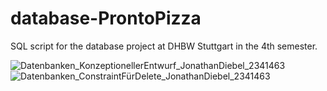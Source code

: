 # database-ProntoPizza

SQL script for the database project at DHBW Stuttgart in the 4th semester.

![Datenbanken_KonzeptionellerEntwurf_JonathanDiebel_2341463](https://user-images.githubusercontent.com/88625959/164546326-9c497923-162c-4851-bf1b-589354a984f7.jpg)
![Datenbanken_ConstraintFürDelete_JonathanDiebel_2341463](https://user-images.githubusercontent.com/88625959/164546387-187816ac-34a3-4768-a350-883537b6d2ef.jpg)
